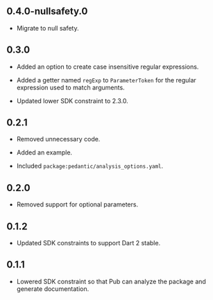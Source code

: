 ## 0.4.0-nullsafety.0

* Migrate to null safety.

## 0.3.0

* Added an option to create case insensitive regular expressions.

* Added a getter named `regExp` to `ParameterToken` for the regular expression
  used to match arguments.

* Updated lower SDK constraint to 2.3.0.

## 0.2.1

* Removed unnecessary code.

* Added an example.

* Included `package:pedantic/analysis_options.yaml`.

## 0.2.0

* Removed support for optional parameters.

## 0.1.2

* Updated SDK constraints to support Dart 2 stable.

## 0.1.1

* Lowered SDK constraint so that Pub can analyze the package and generate
  documentation.
